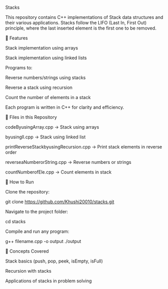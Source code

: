 Stacks

This repository contains C++ implementations of Stack data structures and their various applications. Stacks follow the LIFO (Last In, First Out) principle, where the last inserted element is the first one to be removed.

📌 Features

Stack implementation using arrays

Stack implementation using linked lists

Programs to:

Reverse numbers/strings using stacks

Reverse a stack using recursion

Count the number of elements in a stack

Each program is written in C++ for clarity and efficiency.

📂 Files in this Repository

codeByusingArray.cpp → Stack using arrays

byusingll.cpp → Stack using linked list

printReverseStackbyusingRecursion.cpp → Print stack elements in reverse order

reverseaNumberorString.cpp → Reverse numbers or strings

countNumberofEle.cpp → Count elements in stack

🚀 How to Run

Clone the repository:

git clone https://github.com/Khushi20010/stacks.git


Navigate to the project folder:

cd stacks


Compile and run any program:

g++ filename.cpp -o output
./output

📖 Concepts Covered

Stack basics (push, pop, peek, isEmpty, isFull)

Recursion with stacks

Applications of stacks in problem solving
